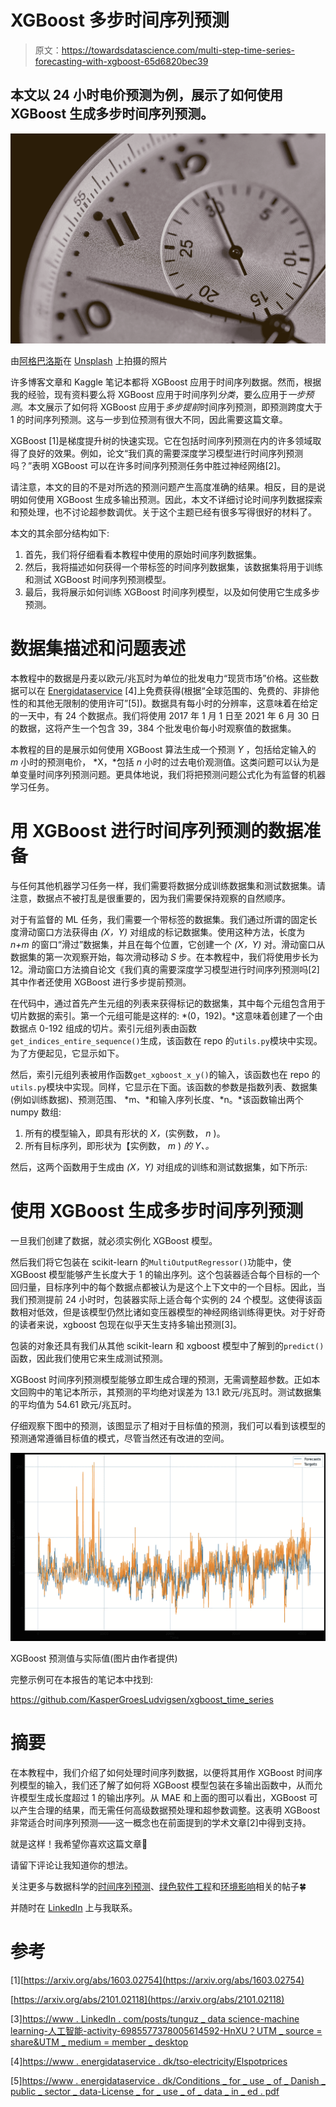 # XGBoost 多步时间序列预测

> 原文：<https://towardsdatascience.com/multi-step-time-series-forecasting-with-xgboost-65d6820bec39>

## 本文以 24 小时电价预测为例，展示了如何使用 XGBoost 生成多步时间序列预测。

![](img/c57014a26f9554da318d62f2f5ff86f0.png)

由[阿格巴洛斯](https://unsplash.com/@agebarros?utm_source=medium&utm_medium=referral)在 [Unsplash](https://unsplash.com?utm_source=medium&utm_medium=referral) 上拍摄的照片

许多博客文章和 Kaggle 笔记本都将 XGBoost 应用于时间序列数据。然而，根据我的经验，现有资料要么将 XGBoost 应用于时间序列*分类*，要么应用于*一步预测*。本文展示了如何将 XGBoost 应用于*多步提前*时间序列预测，即预测跨度大于 1 的时间序列预测。这与一步到位预测有很大不同，因此需要这篇文章。

XGBoost [1]是梯度提升树的快速实现。它在包括时间序列预测在内的许多领域取得了良好的效果。例如，论文“我们真的需要深度学习模型进行时间序列预测吗？”表明 XGBoost 可以在许多时间序列预测任务中胜过神经网络[2]。

请注意，本文的目的不是对所选的预测问题产生高度准确的结果。相反，目的是说明如何使用 XGBoost 生成多输出预测。因此，本文不详细讨论时间序列数据探索和预处理，也不讨论超参数调优。关于这个主题已经有很多写得很好的材料了。

本文的其余部分结构如下:

1.  首先，我们将仔细看看本教程中使用的原始时间序列数据集。
2.  然后，我将描述如何获得一个带标签的时间序列数据集，该数据集将用于训练和测试 XGBoost 时间序列预测模型。
3.  最后，我将展示如何训练 XGBoost 时间序列模型，以及如何使用它生成多步预测。

</how-to-make-a-pytorch-transformer-for-time-series-forecasting-69e073d4061e>  

# 数据集描述和问题表述

本教程中的数据是丹麦以欧元/兆瓦时为单位的批发电力“现货市场”价格。这些数据可以在 [Energidataservice](https://www.energidataservice.dk/tso-electricity/Elspotprices) [4]上免费获得(根据“全球范围的、免费的、非排他性的和其他无限制的使用许可”[5])。数据具有每小时的分辨率，这意味着在给定的一天中，有 24 个数据点。我们将使用 2017 年 1 月 1 日至 2021 年 6 月 30 日的数据，这将产生一个包含 39，384 个批发电价每小时观察值的数据集。

本教程的目的是展示如何使用 XGBoost 算法生成一个预测 *Y* ，包括给定输入的 *m* 小时的预测电价， *X，*包括 *n* 小时的过去电价观测值。这类问题可以认为是单变量时间序列预测问题。更具体地说，我们将把预测问题公式化为有监督的机器学习任务。

# 用 XGBoost 进行时间序列预测的数据准备

与任何其他机器学习任务一样，我们需要将数据分成训练数据集和测试数据集。请注意，数据点不被打乱是很重要的，因为我们需要保持观察的自然顺序。

对于有监督的 ML 任务，我们需要一个带标签的数据集。我们通过所谓的固定长度滑动窗口方法获得由 *(X，Y)* 对组成的标记数据集。使用这种方法，长度为 *n+m* 的窗口“滑过”数据集，并且在每个位置，它创建一个 *(X，Y)* 对。滑动窗口从数据集的第一次观察开始，每次滑动移动 *S* 步。在本教程中，我们将使用步长为 12。滑动窗口方法摘自论文《我们真的需要深度学习模型进行时间序列预测吗[2]其中作者还使用 XGBoost 进行多步提前预测。

在代码中，通过首先产生元组的列表来获得标记的数据集，其中每个元组包含用于切片数据的索引。第一个元组可能是这样的: *(0，192)。*这意味着创建了一个由数据点 0-192 组成的切片。索引元组列表由函数`get_indices_entire_sequence()`生成，该函数在 repo 的`utils.py`模块中实现。为了方便起见，它显示如下。

然后，索引元组列表被用作函数`get_xgboost_x_y()`的输入，该函数也在 repo 的`utils.py`模块中实现。同样，它显示在下面。该函数的参数是指数列表、数据集(例如训练数据)、预测范围、 *m、*和输入序列长度、*n。*该函数输出两个 numpy 数组:

1.  所有的模型输入，即具有形状的 *X，*(实例数， *n* )。
2.  所有目标序列，即形状为【实例数， *m* ) *的 *Y、*。*

然后，这两个函数用于生成由 *(X，Y)* 对组成的训练和测试数据集，如下所示:

# 使用 XGBoost 生成多步时间序列预测

一旦我们创建了数据，就必须实例化 XGBoost 模型。

然后我们将它包装在 scikit-learn 的`MultiOutputRegressor()`功能中，使 XGBoost 模型能够产生长度大于 1 的输出序列。这个包装器适合每个目标的一个回归量，目标序列中的每个数据点都被认为是这个上下文中的一个目标。因此，当我们预测提前 24 小时时，包装器实际上适合每个实例的 24 个模型。这使得该函数相对低效，但是该模型仍然比诸如变压器模型的神经网络训练得更快。对于好奇的读者来说，xgboost 包现在似乎天生支持多输出预测[3]。

包装的对象还具有我们从其他 scikit-learn 和 xgboost 模型中了解到的`predict()`函数，因此我们使用它来生成测试预测。

XGBoost 时间序列预测模型能够立即生成合理的预测，无需调整超参数。正如本文回购中的笔记本所示，其预测的平均绝对误差为 13.1 欧元/兆瓦时。测试数据集的平均值为 54.61 欧元/兆瓦时。

仔细观察下图中的预测，该图显示了相对于目标值的预测，我们可以看到该模型的预测通常遵循目标值的模式，尽管当然还有改进的空间。

![](img/829b20a8b5f7e34b17416fc3aafeb3d6.png)

XGBoost 预测值与实际值(图片由作者提供)

完整示例可在本报告的笔记本中找到:

<https://github.com/KasperGroesLudvigsen/xgboost_time_series>  

# 摘要

在本教程中，我们介绍了如何处理时间序列数据，以便将其用作 XGBoost 时间序列模型的输入，我们还了解了如何将 XGBoost 模型包装在多输出函数中，从而允许模型生成长度超过 1 的输出序列。从 MAE 和上面的图可以看出，XGBoost 可以产生合理的结果，而无需任何高级数据预处理和超参数调整。这表明 XGBoost 非常适合时间序列预测——这一概念也在前面提到的学术文章[2]中得到支持。

就是这样！我希望你喜欢这篇文章🤞

请留下评论让我知道你的想法。

关注更多与数据科学的[时间序列预测](/how-to-make-a-pytorch-transformer-for-time-series-forecasting-69e073d4061e)、[绿色软件工程](https://kaspergroesludvigsen.medium.com/the-10-most-energy-efficient-programming-languages-6a4165126670)和[环境影响](/8-podcast-episodes-on-the-climate-impact-of-machine-learning-54f1c19f52d)相关的帖子🍀

并随时在 [LinkedIn](https://www.linkedin.com/in/kaspergroesludvigsen/) 上与我联系。

# 参考

[1][https://arxiv.org/abs/1603.02754](https://arxiv.org/abs/1603.02754)

[https://arxiv.org/abs/2101.02118](https://arxiv.org/abs/2101.02118)

[3][https://www . LinkedIn . com/posts/tunguz _ data science-machine learning-人工智能-activity-6985577378005614592-HnXU？UTM _ source = share&UTM _ medium = member _ desktop](https://www.linkedin.com/posts/tunguz_datascience-machinelearning-artificialintelligence-activity-6985577378005614592-HnXU?utm_source=share&utm_medium=member_desktop)

[4][https://www . energidataservice . dk/tso-electricity/Elspotprices](https://www.energidataservice.dk/tso-electricity/Elspotprices)

[5][https://www . energidataservice . dk/Conditions _ for _ use _ of _ Danish _ public _ sector _ data-License _ for _ use _ of _ data _ in _ ed . pdf](https://www.energidataservice.dk/Conditions_for_use_of_Danish_public_sector_data-License_for_use_of_data_in_ED.pdf)